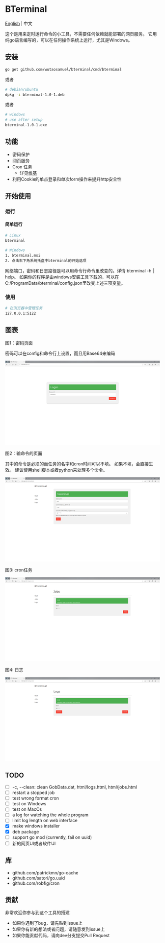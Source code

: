 # BTerminal

[English](./README.md) | 中文

这个是用来定时运行命令的小工具，不需要任何依赖就能部署的网页服务。
它用纯go语言编写的，可以在任何操作系统上运行，尤其是Windows。

## 安装

``` sh
go get github.com/wutaosamuel/bterminal/cmd/bterminal
```

或者

``` sh
# debian/ubuntu
dpkg -i bterminal-1.0-1.deb
```

或者

``` sh
# windows
# use after setup
bterminal-1.0-1.exe
```

## 功能

- 密码保护
- 网页服务
- Cron 任务
  - 详见[维基](https://en.wikipedia.org/wiki/Cron)
- 利用Cookie的单点登录和单次form操作来提升http安全性

## 开始使用

### 运行

#### 简单运行

``` sh
# Linux
bterminal
```

``` sh
# Windows
1. bterminal.msi
2. 点击右下角系统托盘中bterminal的开始选项
```

网络端口，密码和日志路径是可以用命令行命令里改变的。详情 bterminal -h | help。
如果你的程序是由windows安装工具下载的，可以在C:/ProgramData/bterminal/config.json里改变上述三项变量。

### 使用

``` sh
# 在浏览器中管理任务
127.0.0.1:5122
```

## 图表

图1：密码页面

密码可以在config和命令行上设置，而且用Base64来编码

![BTerminalPassword](./image/bterminalPassword.png)

图2：输命令的页面

其中的命令是必须的而任务的名字和cron时间可以不填。
如果不填，会直接生效。
建议使用shell脚本或者python来处理多个命令。

![BTerminalShell](./image/bterminalShell.png)

图3: cron任务

![BTerminalJob](./image/bterminalJobs.png)

图4: 日志

![BTerminalLogs](./image/bterminalLogs.png)

## TODO

- [ ] -c, --clean: clean GobData.dat, html/logs.html, html/jobs.html
- [ ] restart a stopped job
- [ ] test wrong format cron
- [ ] test on Windows
- [ ] test on MacOs
- [ ] a log for watching the whole program
- [ ] limit log length on web interface
- [x] make windows installer
- [x] deb package
- [ ] support go mod (currently, fail on uuid)
- [ ] 新的网页UI或者软件UI

## 库

- github.com/patrickmn/go-cache
- github.com/satori/go.uuid
- github.com/robfig/cron

## 贡献

非常欢迎你参与到这个工具的搭建

- 如果你遇到了bug，请先贴到issue上
- 如果你有新的想法或者问题，请随意发到issue上
- 如果你能贡献代码，请向dev分支提交Pull Request
